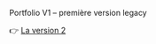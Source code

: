 Portfolio V1 – première version legacy

👉 [La version 2](https://github.com/djerbiano/portfolio2025V2)
